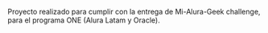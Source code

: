 Proyecto realizado para cumplir con la entrega de Mi-Alura-Geek challenge, para el programa ONE (Alura Latam y Oracle).
